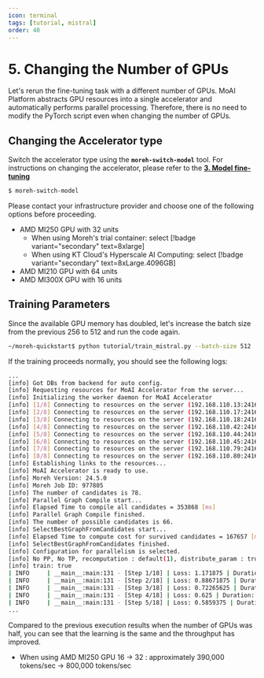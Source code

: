 ```yaml
---
icon: terminal
tags: [tutorial, mistral]
order: 40
---
```


# 5. Changing the Number of GPUs

Let's rerun the fine-tuning task with a different number of GPUs. MoAI Platform abstracts GPU resources into a single accelerator and automatically performs parallel processing. Therefore, there is no need to modify the PyTorch script even when changing the number of GPUs.

## Changing the Accelerator type

Switch the accelerator type using the **`moreh-switch-model`** tool. For instructions on changing the accelerator, please refer to the [**3. Model fine-tuning**](3_fine_tuning.md) 

```bash
$ moreh-switch-model
```

Please contact your infrastructure provider and choose one of the following options before proceeding.

- AMD MI250 GPU with 32 units
    - When using Moreh's trial container: select [!badge variant="secondary" text=8xlarge] 
    - When using KT Cloud's Hyperscale AI Computing: select [!badge variant="secondary" text=8xLarge.4096GB]
- AMD MI210 GPU with 64 units
- AMD MI300X GPU with 16 units



## Training Parameters

Since the available GPU memory has doubled, let's increase the batch size from the previous 256 to 512 and run the code again.

```bash
~/moreh-quickstart$ python tutorial/train_mistral.py --batch-size 512
```

If the training proceeds normally, you should see the following logs:

```bash
...
[info] Got DBs from backend for auto config.
[info] Requesting resources for MoAI Accelerator from the server...
[info] Initializing the worker daemon for MoAI Accelerator
[info] [1/8] Connecting to resources on the server (192.168.110.13:24166)...
[info] [2/8] Connecting to resources on the server (192.168.110.17:24166)...
[info] [3/8] Connecting to resources on the server (192.168.110.18:24166)...
[info] [4/8] Connecting to resources on the server (192.168.110.42:24166)...
[info] [5/8] Connecting to resources on the server (192.168.110.44:24166)...
[info] [6/8] Connecting to resources on the server (192.168.110.45:24166)...
[info] [7/8] Connecting to resources on the server (192.168.110.79:24166)...
[info] [8/8] Connecting to resources on the server (192.168.110.80:24166)...
[info] Establishing links to the resources...
[info] MoAI Accelerator is ready to use.
[info] Moreh Version: 24.5.0
[info] Moreh Job ID: 977805
[info] The number of candidates is 78.
[info] Parallel Graph Compile start...
[info] Elapsed Time to compile all candidates = 353868 [ms]
[info] Parallel Graph Compile finished.
[info] The number of possible candidates is 66.
[info] SelectBestGraphFromCandidates start...
[info] Elapsed Time to compute cost for survived candidates = 167657 [ms]
[info] SelectBestGraphFromCandidates finished.
[info] Configuration for parallelism is selected.
[info] No PP, No TP, recomputation : default(1), distribute_param : true, distribute_low_prec_param : true
[info] train: true
| INFO     | __main__:main:131 - [Step 1/18] | Loss: 1.171875 | Duration: 635.97 | Throughput: 1648.78 tokens/sec
| INFO     | __main__:main:131 - [Step 2/18] | Loss: 0.88671875 | Duration: 1.34 | Throughput: 781064.78 tokens/sec
| INFO     | __main__:main:131 - [Step 3/18] | Loss: 0.72265625 | Duration: 1.35 | Throughput: 778463.12 tokens/sec
| INFO     | __main__:main:131 - [Step 4/18] | Loss: 0.625 | Duration: 1.34 | Throughput: 785383.61 tokens/sec
| INFO     | __main__:main:131 - [Step 5/18] | Loss: 0.5859375 | Duration: 1.30 | Throughput: 806700.33 tokens/sec
...
```

Compared to the previous execution results when the number of GPUs was half, you can see that the learning is the same and the throughput has improved. 

- When using AMD MI250 GPU 16 → 32 : approximately 390,000 tokens/sec → 800,000 tokens/sec
